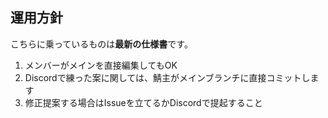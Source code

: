 ## 運用方針

こちらに乗っているものは**最新の仕様書**です。

1. メンバーがメインを直接編集してもOK
2. Discordで練った案に関しては、鯖主がメインブランチに直接コミットします
3. 修正提案する場合はIssueを立てるかDiscordで提起すること
